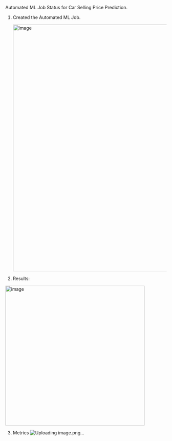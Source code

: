 Automated ML Job Status for Car Selling Price Prediction.

1. Created the Automated ML Job.

   <img width="768" alt="image" src="https://github.com/user-attachments/assets/553e0d78-ca9a-4703-a0f7-b00c68c55748">

2. Results:

<img width="435" alt="image" src="https://github.com/user-attachments/assets/a7d9c56a-72eb-4f94-b295-788cbc63c6c1">

3. Metrics
   ![Uploading image.png…]()


